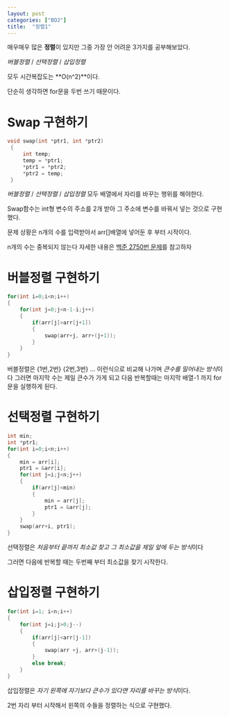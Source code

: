 ```yaml
---
layout: post
categories: ["BOJ"]
title:  "정렬1"
---
```


 매우매우 많은 **정렬**이 있지만 그중 가장 안 어려운 3가지를 공부해보았다.

 *버블정렬* / *선택정렬* / *삽입정렬*

 모두 시간복잡도는 **O(n^2)**이다.
 
 단순히 생각하면 for문을 두번 쓰기 때문이다.

 # Swap 구현하기

 ```cpp
 void swap(int *ptr1, int *ptr2)
  {
      int temp;
      temp = *ptr1;
      *ptr1 = *ptr2;
      *ptr2 = temp;
  }
 ```
 *버블정렬* / *선택정렬* / *삽입정렬* 모두 배열에서 자리를 바꾸는 행위를 해야한다. 
 
 Swap함수는 int형 변수의 주소를 2개 받아 그 주소에 변수를 바꿔서 넣는 것으로 구현했다.

 문제 상황은 n개의 수를 입력받아서 arr[]배열에 넣어둔 후 부터 시작이다.
 
 n개의 수는 중복되지 않는다 자세한 내용은 [백준 2750번 문제](https://www.acmicpc.net/problem/2750)를 참고하자

 # 버블정렬 구현하기

   ```cpp
   for(int i=0;i<n;i++)
   {
       for(int j=0;j<n-1-i;j++)
       {
           if(arr[j]>arr[j+1])
           {
               swap(arr+j, arr+(j+1));
           }
       }
   }
   ```
 버블정렬은 {1번,2번} {2번,3번} ... 이런식으로 비교해 나가며 *큰수를 밀어내는 방식*이다
 그러면 마지막 수는 제일 큰수가 가게 되고 다음 반복할때는 마지막 배열-1 까지 for문을 실행하게 된다.


 # 선택정렬 구현하기

   ```cpp
   int min;
   int *ptr1;
   for(int i=0;i<n;i++)
   {
       min = arr[i];
       ptr1 = &arr[i];
       for(int j=i;j<n;j++)
       {
           if(arr[j]<min)
           {
               min = arr[j];
               ptr1 = &arr[j];
           }
       }
       swap(arr+i, ptr1);
   }
   ```
 선택정렬은 *처음부터 끝까지 최소값 찾고 그 최소값을 제일 앞에 두는 방식*이다
 
 그러면 다음에 반복할 때는 두번째 부터 최소값을 찾기 시작한다.
 

 # 삽입정렬 구현하기

   ```cpp
   for(int i=1; i<n;i++)
   {
       for(int j=i;j>0;j--)
       {
           if(arr[j]<arr[j-1])
           {
               swap(arr +j, arr+(j-1));
           }
           else break;
       }
   }
   ``` 
   삽입정렬은 *자기 왼쪽에 자기보다 큰수가 있다면 자리를 바꾸는 방식*이다. 
   
   2번 자리 부터 시작해서 왼쪽의 수들을 정렬하는 식으로 구현했다. 
